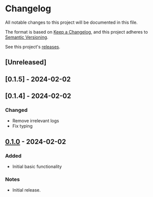# Changelog

All notable changes to this project will be documented in this file.

The format is based on [Keep a Changelog](https://keepachangelog.com/en/1.1.0/), and this project adheres to [Semantic Versioning](https://semver.org/spec/v2.0.0.html).

See this project's [releases](/../../../releases).
<!-- Create a new release using `npm version x.y.z`` (or increment `z` with `patch`, `y` with `minor` and `x` with `major`) -->
<!-- Rerelease a broken release with `npm run rerelease`-->
<!-- Revert a broken commit using `gitrev commitSHA` (`git reset --hard commitSHA && git push --force origin commitSHA:master`) -->

<!-- Types of Changes -->
<!-- ### Added -->
<!-- ### Changed -->
<!-- ### Deprecated -->
<!-- ### Removed -->
<!-- ### Fixed -->
<!-- ### Security -->
<!-- ### Notes -->

## [Unreleased]

## [0.1.5] - 2024-02-02

## [0.1.4] - 2024-02-02

### Changed

- Remove irrelevant logs
- Fix typing

## [0.1.0] - 2024-02-02

### Added

- Initial basic functionality
<!-- [0.1.0]: /../../releases/tag/0.1.0 -->

### Notes

- Initial release.

[0.1.0]: /../../compare/0.0.0...0.1.1
